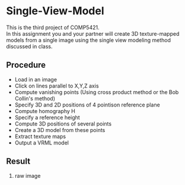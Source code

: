 # Single-View-Model
This is the third project of COMP5421.  
In this assignment you and your partner will create 3D texture-mapped models from a single image using the single view modeling method discussed in class. 
## Procedure  
  - Load in an image
  - Click on lines parallel to X,Y,Z axis
  - Compute vanishing points (Using cross product method or the Bob Collin's method)
  - Specify 3D and 2D positions of 4 pointison reference plane
  - Compute homography H
  - Specify a reference height
  - Compute 3D positions of several points
  - Create a 3D model from these points
  - Extract texture maps
  - Output a VRML model
## Result
1. raw image

